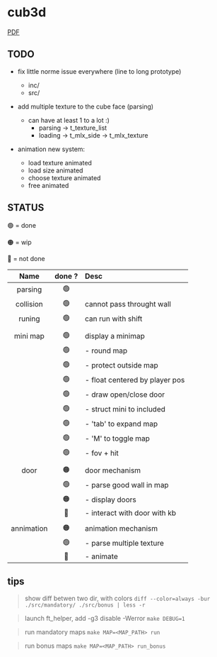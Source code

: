 # cub3d

[PDF](https://cdn.intra.42.fr/pdf/pdf/68043/en.subject.pdf)

## TODO

- fix little norme issue everywhere (line to long prototype)
  - inc/
  - src/
- add multiple texture to the cube face (parsing)
  - can have at least 1 to a lot :)
    - parsing -> t_texture_list
    - loading -> t_mlx_side -> t_mlx_texture

- animation new system:
  - load texture animated
  - load size animated
  - choose texture animated
  - free animated

## STATUS

:green_circle:	= done

:orange_circle:	= wip

:red_circle:	= not done

|Name      |done ?         | Desc                         |
|:--------:|:-------------:|:-----------------------------|
|parsing   |:green_circle: |                              |
|collision |:green_circle: |cannot pass throught wall     |
|runing    |:green_circle: |can run with shift            |
|          |               |                              |
|mini map  |:green_circle: |display a minimap             |
|          |:green_circle: |- round map                   |
|          |:green_circle: |- protect outside map         |
|          |:green_circle: |- float centered by player pos|
|          |:green_circle: |- draw open/close door        |
|          |:green_circle: |- struct mini to included     |
|          |:green_circle: |- 'tab' to expand map         |
|          |:green_circle: |- 'M' to toggle map           |
|          |:green_circle: |- fov + hit                   |
|          |               |                              |
|door      |:orange_circle:|door mechanism                |
|          |:green_circle: |- parse good wall in map      |
|          |:orange_circle:|- display doors               |
|          |:red_circle:   |- interact with door with kb  |
|          |               |                              |
|annimation|:orange_circle:|animation mechanism           |
|          |:green_circle: |- parse multiple texture      |
|          |:red_circle:   |- animate                     |

## tips

> show diff betwen two dir, with colors
`diff --color=always -bur ./src/mandatory/ ./src/bonus | less -r`

> launch ft_helper, add -g3 disable -Werror
`make DEBUG=1`

> run mandatory maps
`make MAP=<MAP_PATH> run`

> run bonus maps
`make MAP=<MAP_PATH> run_bonus`
